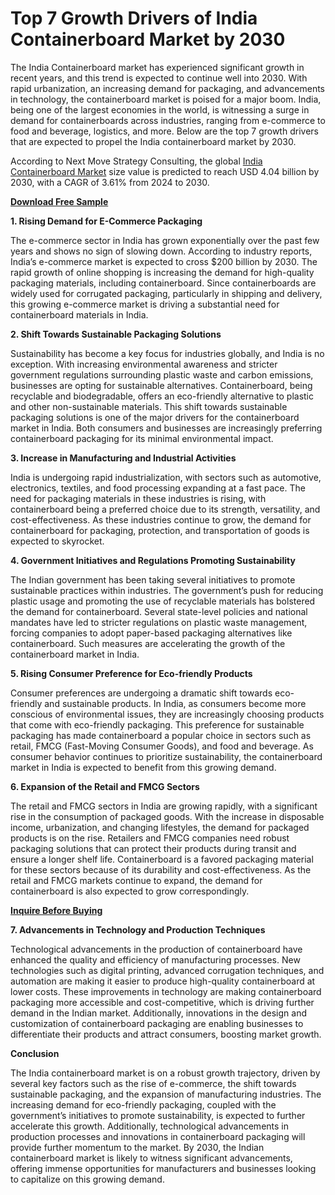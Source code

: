 # Top 7 Growth Drivers of India Containerboard Market by 2030

The India Containerboard market has experienced significant growth in recent years, and this trend is expected to continue well into 2030. With rapid urbanization, an increasing demand for packaging, and advancements in technology, the containerboard market is poised for a major boom. India, being one of the largest economies in the world, is witnessing a surge in demand for containerboards across industries, ranging from e-commerce to food and beverage, logistics, and more. Below are the top 7 growth drivers that are expected to propel the India containerboard market by 2030.

According to Next Move Strategy Consulting, the global [India Containerboard Market](https://www.nextmsc.com/report/india-containerboard-market) size value is predicted to reach USD 4.04 billion by 2030, with a CAGR of 3.61% from 2024 to 2030.

[**Download Free Sample**](https://www.nextmsc.com/india-containerboard-market/request-sample)

**1. Rising Demand for E-Commerce Packaging**

The e-commerce sector in India has grown exponentially over the past few years and shows no sign of slowing down. According to industry reports, India’s e-commerce market is expected to cross $200 billion by 2030. The rapid growth of online shopping is increasing the demand for high-quality packaging materials, including containerboard. Since containerboards are widely used for corrugated packaging, particularly in shipping and delivery, this growing e-commerce market is driving a substantial need for containerboard materials in India.

**2. Shift Towards Sustainable Packaging Solutions**

Sustainability has become a key focus for industries globally, and India is no exception. With increasing environmental awareness and stricter government regulations surrounding plastic waste and carbon emissions, businesses are opting for sustainable alternatives. Containerboard, being recyclable and biodegradable, offers an eco-friendly alternative to plastic and other non-sustainable materials. This shift towards sustainable packaging solutions is one of the major drivers for the containerboard market in India. Both consumers and businesses are increasingly preferring containerboard packaging for its minimal environmental impact.

**3. Increase in Manufacturing and Industrial Activities**

India is undergoing rapid industrialization, with sectors such as automotive, electronics, textiles, and food processing expanding at a fast pace. The need for packaging materials in these industries is rising, with containerboard being a preferred choice due to its strength, versatility, and cost-effectiveness. As these industries continue to grow, the demand for containerboard for packaging, protection, and transportation of goods is expected to skyrocket.

**4. Government Initiatives and Regulations Promoting Sustainability**

The Indian government has been taking several initiatives to promote sustainable practices within industries. The government’s push for reducing plastic usage and promoting the use of recyclable materials has bolstered the demand for containerboard. Several state-level policies and national mandates have led to stricter regulations on plastic waste management, forcing companies to adopt paper-based packaging alternatives like containerboard. Such measures are accelerating the growth of the containerboard market in India.

**5. Rising Consumer Preference for Eco-friendly Products**

Consumer preferences are undergoing a dramatic shift towards eco-friendly and sustainable products. In India, as consumers become more conscious of environmental issues, they are increasingly choosing products that come with eco-friendly packaging. This preference for sustainable packaging has made containerboard a popular choice in sectors such as retail, FMCG (Fast-Moving Consumer Goods), and food and beverage. As consumer behavior continues to prioritize sustainability, the containerboard market in India is expected to benefit from this growing demand.

**6. Expansion of the Retail and FMCG Sectors**

The retail and FMCG sectors in India are growing rapidly, with a significant rise in the consumption of packaged goods. With the increase in disposable income, urbanization, and changing lifestyles, the demand for packaged products is on the rise. Retailers and FMCG companies need robust packaging solutions that can protect their products during transit and ensure a longer shelf life. Containerboard is a favored packaging material for these sectors because of its durability and cost-effectiveness. As the retail and FMCG markets continue to expand, the demand for containerboard is also expected to grow correspondingly.

[**Inquire Before Buying**](https://www.nextmsc.com/india-containerboard-market/inquire-before-buying)

**7. Advancements in Technology and Production Techniques**

Technological advancements in the production of containerboard have enhanced the quality and efficiency of manufacturing processes. New technologies such as digital printing, advanced corrugation techniques, and automation are making it easier to produce high-quality containerboard at lower costs. These improvements in technology are making containerboard packaging more accessible and cost-competitive, which is driving further demand in the Indian market. Additionally, innovations in the design and customization of containerboard packaging are enabling businesses to differentiate their products and attract consumers, boosting market growth.

**Conclusion**

The India containerboard market is on a robust growth trajectory, driven by several key factors such as the rise of e-commerce, the shift towards sustainable packaging, and the expansion of manufacturing industries. The increasing demand for eco-friendly packaging, coupled with the government’s initiatives to promote sustainability, is expected to further accelerate this growth. Additionally, technological advancements in production processes and innovations in containerboard packaging will provide further momentum to the market. By 2030, the Indian containerboard market is likely to witness significant advancements, offering immense opportunities for manufacturers and businesses looking to capitalize on this growing demand.
